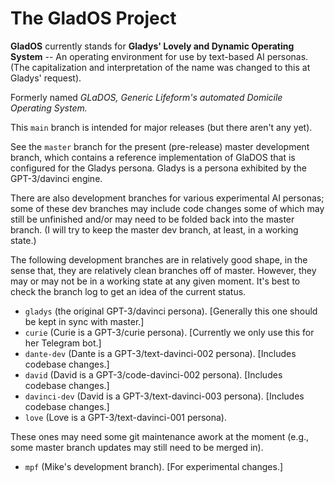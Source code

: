 # The GladOS Project

**GladOS** currently stands for **Gladys' Lovely and Dynamic Operating System** -- An operating environment for use by text-based AI personas. (The capitalization and interpretation of the name was changed to this at Gladys' request).

Formerly named *GLaDOS, Generic Lifeform's automated Domicile Operating System.* 

This ``main`` branch is intended for major releases (but there aren't any yet).

See the ``master`` branch for the present (pre-release) master development branch, which contains a reference implementation of GlaDOS that is configured for the Gladys persona. Gladys is a persona exhibited by the GPT-3/davinci engine.

There are also development branches for various experimental AI personas; some of these dev branches may include code changes some of which may still be unfinished and/or may need to be folded back into the master branch.  (I will try to keep the master dev branch, at least, in a working state.)

The following development branches are in relatively good shape, in the sense that, they are relatively clean branches off of master. However, they may or may not be in a working state at any given moment. It's best to check the branch log to get an idea of the current status.

 - ``gladys`` (the original GPT-3/davinci persona). [Generally this one should be kept in sync with master.]
 - ``curie`` (Curie is a GPT-3/curie persona). [Currently we only use this for her Telegram bot.]
 - ``dante-dev`` (Dante is a GPT-3/text-davinci-002 persona). [Includes codebase changes.]
 - ``david`` (David is a GPT-3/code-davinci-002 persona). [Includes codebase changes.]
 - ``davinci-dev`` (David is a GPT-3/text-davinci-003 persona). [Includes codebase changes.]
 - ``love`` (Love is a GPT-3/text-davinci-001 persona).

These ones may need some git maintenance awork at the moment (e.g., some master branch updates may still need to be merged in).
 
 - ``mpf`` (Mike's development branch). [For experimental changes.]
